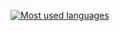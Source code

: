 [![Most used languages](https://readme-stats-black-mu.vercel.app/api/top-langs/?username=igorplebanczyk&theme=transparent&hide_border=true&title_color=008080&layout=compact&disable_animations=false&exclude_repo=readme-stats,Online-Calculator,7_cudow_swiata,Restaurant-Webpage&langs_count=10)](https://github.com/anuraghazra/github-readme-stats)
